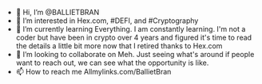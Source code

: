 - 👋 Hi, I’m @BALLIETBRAN
- 👀 I’m interested in Hex.com, #DEFI, and #Cryptography
- 🌱 I’m currently learning Everything. I am constantly learning. I'm not a coder but have been in crypto over 4 years and figured it's time to read the details a little bit more now that I retired thanks to Hex.com
- 💞️ I’m looking to collaborate on Meh. Just seeing what's around if people want to reach out, we can see what the opportunity is like.
- 📫 How to reach me Allmylinks.com/BallietBran

<!---
BALLIETBRAN/BALLIETBRAN is a ✨ special ✨ repository because its `README.md` (this file) appears on your GitHub profile.
You can click the Preview link to take a look at your changes.
--->
